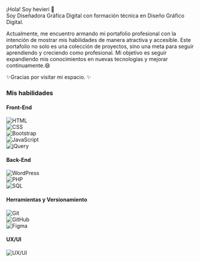 ¡Hola! Soy hevieri 👋  
Soy Diseñadora Gráfica Digital con formación técnica en Diseño Gráfico Digital.  

Actualmente, me encuentro armando mi portafolio profesional con la intención de mostrar mis habilidades de manera atractiva y accesible. Este portafolio no solo es una colección de proyectos, sino una meta para seguir aprendiendo y creciendo como profesional. Mi objetivo es seguir expandiendo mis conocimientos en nuevas tecnologías y mejorar continuamente.😄

✨Gracias por visitar mi espacio. ✨

### Mis habilidades

#### Front-End
![HTML](https://img.shields.io/badge/HTML-%E2%9C%94-orange)  
![CSS](https://img.shields.io/badge/CSS-%E2%9C%94-blue)  
![Bootstrap](https://img.shields.io/badge/Bootstrap-%E2%9C%94-blueviolet)  
![JavaScript](https://img.shields.io/badge/JavaScript-%E2%9C%94-yellow)  
![jQuery](https://img.shields.io/badge/jQuery-%E2%9C%94-blue)  

#### Back-End
![WordPress](https://img.shields.io/badge/WordPress-%E2%9C%94-blue)  
![PHP](https://img.shields.io/badge/PHP-%E2%9C%94-blue)  
![SQL](https://img.shields.io/badge/SQL-%E2%9C%94-darkblue)  

#### Herramientas y Versionamiento
![Git](https://img.shields.io/badge/Git-%E2%9C%94-orange)  
![GitHub](https://img.shields.io/badge/GitHub-%E2%9C%94-black)  
![Figma](https://img.shields.io/badge/Figma-%E2%9C%94-purple)

#### UX/UI
![UX/UI](https://img.shields.io/badge/UX%2FUI-%E2%9C%94-green)

<!--
**hevieri/hevieri** is a ✨ _special_ ✨ repository because its `README.md` (this file) appears on your GitHub profile.
![Code Quality](https://img.shields.io/codeclimate/quality/grade/hevieri/readme)

Here are some ideas to get you started:

- 🔭 I’m currently working on ...
- 🌱 I’m currently learning ...
- 👯 I’m looking to collaborate on ...
- 🤔 I’m looking for help with ...
- 💬 Ask me about ...
- 📫 How to reach me: ...
- 😄 Pronouns: ...
- ⚡ Fun fact: ...
-->
